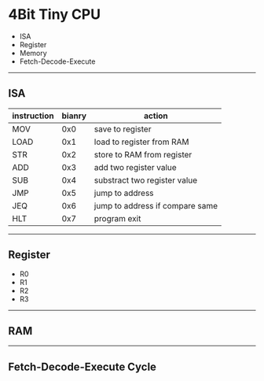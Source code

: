 # 4Bit Tiny CPU
+ ISA
+ Register
+ Memory
+ Fetch-Decode-Execute
---
## ISA
| instruction | bianry | action                          |
|-------------|--------|---------------------------------|
| MOV         | 0x0    | save to register                |
| LOAD        | 0x1    | load to register from RAM       |
| STR         | 0x2    | store to RAM from register      |
| ADD         | 0x3    | add two register value          |
| SUB         | 0x4    | substract two register value    |
| JMP         | 0x5    | jump to address                 |
| JEQ         | 0x6    | jump to address if compare same |
| HLT         | 0x7    | program exit                    |

---
## Register
+ R0
+ R1
+ R2
+ R3

---
## RAM

---
## Fetch-Decode-Execute Cycle
